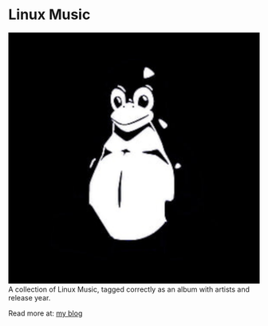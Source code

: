 # Linux Music
![Album Cover Art](Linux/cover.png)
A collection of Linux Music, tagged correctly as an album with artists and release year.

Read more at: [my blog](https://iwonder.netlify.app/devlog5.html)
